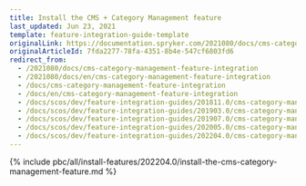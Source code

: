 ```yaml
---
title: Install the CMS + Category Management feature
last_updated: Jun 23, 2021
template: feature-integration-guide-template
originalLink: https://documentation.spryker.com/2021080/docs/cms-category-management-feature-integration
originalArticleId: 7fda2277-78fa-4351-8b4e-547cf6803fd6
redirect_from:
  - /2021080/docs/cms-category-management-feature-integration
  - /2021080/docs/en/cms-category-management-feature-integration
  - /docs/cms-category-management-feature-integration
  - /docs/en/cms-category-management-feature-integration
  - /docs/scos/dev/feature-integration-guides/201811.0/cms-category-management-feature-integration.html
  - /docs/scos/dev/feature-integration-guides/201903.0/cms-category-management-feature-integration.html
  - /docs/scos/dev/feature-integration-guides/201907.0/cms-category-management-feature-integration.html
  - /docs/scos/dev/feature-integration-guides/202005.0/cms-category-management-feature-integration.html
  - /docs/scos/dev/feature-integration-guides/202204.0/cms-category-management-feature-integration.html
---
```

{% include pbc/all/install-features/202204.0/install-the-cms-category-management-feature.md %} <!-- To edit, see /_includes/pbc/all/install-features/202204.0/install-the-cms-category-management-feature.md -->
